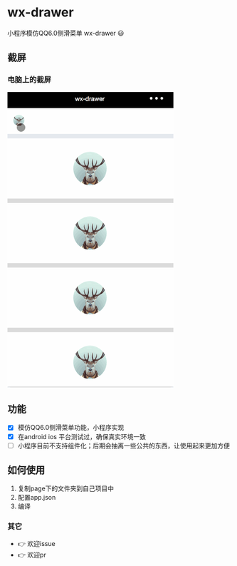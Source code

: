 # wx-drawer
小程序模仿QQ6.0侧滑菜单 wx-drawer 😃

## 截屏

### 电脑上的截屏
![](https://github.com/zhongjie-chen/blog/blob/gh-pages/img/wx-drawer.gif?raw=true)

## 功能

- [x] 模仿QQ6.0侧滑菜单功能，小程序实现
- [x] 在android ios 平台测试过，确保真实环境一致
- [ ] 小程序目前不支持组件化；后期会抽离一些公共的东西，让使用起来更加方便

## 如何使用

1. 复制page下的文件夹到自己项目中
2. 配置app.json
3. 编译

### 其它

- 👉 欢迎issue
- 👉 欢迎pr
